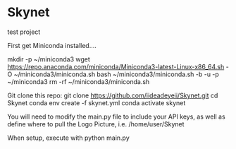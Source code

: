 # Skynet
test project


First get Miniconda installed....

mkdir -p ~/miniconda3
wget https://repo.anaconda.com/miniconda/Miniconda3-latest-Linux-x86_64.sh -O ~/miniconda3/miniconda.sh
bash ~/miniconda3/miniconda.sh -b -u -p ~/miniconda3
rm -rf ~/miniconda3/miniconda.sh

Git clone this repo: git clone https://github.com/iideadeyeii/Skynet.git
cd Skynet
conda env create -f skynet.yml
conda activate skynet

You will need to modify the main.py file to include your API keys, as well as define where to pull the Logo Picture, i.e. /home/user/Skynet

When setup, execute with python main.py
